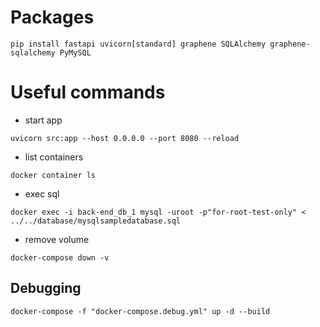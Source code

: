 # Packages
```shell
pip install fastapi uvicorn[standard] graphene SQLAlchemy graphene-sqlalchemy PyMySQL

```

# Useful commands

- start app
```shell
uvicorn src:app --host 0.0.0.0 --port 8080 --reload
```

- list containers
```shell
docker container ls
```

- exec sql
```shell
docker exec -i back-end_db_1 mysql -uroot -p"for-root-test-only" < ../../database/mysqlsampledatabase.sql
```

- remove volume
```shell
docker-compose down -v
```

## Debugging

```shell
docker-compose -f "docker-compose.debug.yml" up -d --build
```